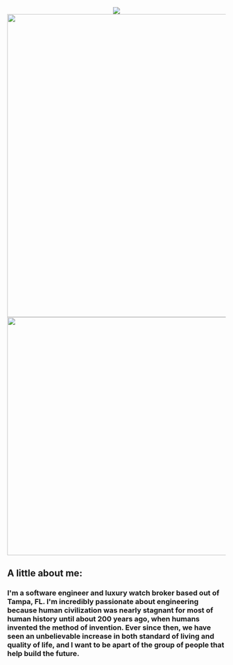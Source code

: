 <div align="center">
  <img src="https://user-images.githubusercontent.com/69867050/185171054-7c6ab849-43af-408e-bf74-955c612cc2e6.jpeg" />
</div>

<div align="center">
  <a href="https://github.com/pourroymatt750/github-readme-stats">
    <img align="center" width="700" src="https://github-readme-stats.vercel.app/api?username=pourroymatt750&hide=stars,issues&count_private=true&show_icons=true&theme=react" />
  </a>
</div>
<div align="center"> 
  <a href="https://github.com/pourroymatt750/github-readme-stats">
    <img align="center" width="550" src="https://github-readme-stats.vercel.app/api/top-langs/?username=pourroymatt750&layout=compact&theme=react&langs_count=4" />
  </a>
</div>

## A little about me: 

### I'm a software engineer and luxury watch broker based out of Tampa, FL. I'm incredibly passionate about engineering because human civilization was nearly stagnant for most of human history until about 200 years ago, when humans invented the method of invention. Ever since then, we have seen an unbelievable increase in both standard of living and quality of life, and I want to be apart of the group of people that help build the future. 
